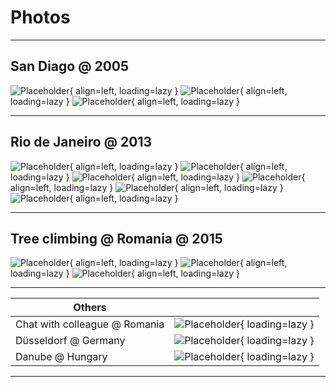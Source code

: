 # Photos

---
## San Diago @ 2005

![Placeholder](san_diago_0001.jpg){ align=left, loading=lazy }
![Placeholder](san_diago_0002.jpg){ align=left, loading=lazy }
![Placeholder](san_diago_0003.jpg){ align=left, loading=lazy }

----

## Rio de Janeiro @ 2013

![Placeholder](rio_0001.jpg){ align=left, loading=lazy }
![Placeholder](rio_0002.jpg){ align=left, loading=lazy }
![Placeholder](rio_0003.jpg){ align=left, loading=lazy }
![Placeholder](rio_0004.jpg){ align=left, loading=lazy }
![Placeholder](rio_0005.jpg){ align=left, loading=lazy }
![Placeholder](rio_0006.jpg){ align=left, loading=lazy }

----

## Tree climbing @ Romania @ 2015

![Placeholder](romania_0001.jpg){ align=left, loading=lazy }
![Placeholder](romania_0002.jpg){ align=left,  loading=lazy }
![Placeholder](romania_0003.jpg){ align=left,  loading=lazy }


----


| Others                      |                                                  |
----------------------------- | -------------------------------------------------|
Chat with colleague @ Romania | ![Placeholder](romania_0004.jpg){ loading=lazy } |
Düsseldorf  @ Germany         | ![Placeholder](germany_0001.jpg){ loading=lazy } |
Danube @ Hungary              | ![Placeholder](hungary_0001.jpg){ loading=lazy } |

----


